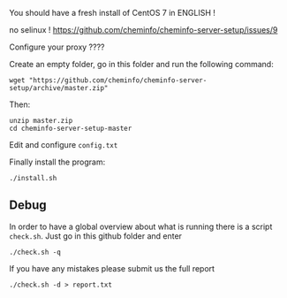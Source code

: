 You should have a fresh install of CentOS 7 in ENGLISH !

no selinux !
https://github.com/cheminfo/cheminfo-server-setup/issues/9

Configure your proxy ????


Create an empty folder, go in this folder and run the following command:

```
wget "https://github.com/cheminfo/cheminfo-server-setup/archive/master.zip"
```

Then:
```
unzip master.zip
cd cheminfo-server-setup-master
```

Edit and configure ```config.txt```

Finally install the program:
```
./install.sh
```


## Debug

In order to have a global overview about what is running there is a script `check.sh`. Just go in this github folder and enter

```
./check.sh -q
```

If you have any mistakes please submit us the full report
```
./check.sh -d > report.txt
```



